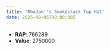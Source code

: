 ```yaml
---
title: 'Rbadam''s Smokestack Top Hat'
date: 2025-08-05T00:00:00Z
---
```

- **RAP**: 766289
- **Value**: 2750000
